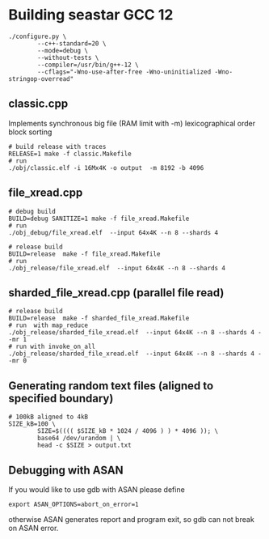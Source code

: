 # Building seastar GCC 12

```console
./configure.py \
        --c++-standard=20 \
        --mode=debug \
        --without-tests \
        --compiler=/usr/bin/g++-12 \
        --cflags="-Wno-use-after-free -Wno-uninitialized -Wno-stringop-overread"
```

## classic.cpp

Implements synchronous big file (RAM limit with -m) lexicographical order block sorting

```console
# build release with traces
RELEASE=1 make -f classic.Makefile
# run
./obj/classic.elf -i 16Mx4K -o output  -m 8192 -b 4096
```

## file_xread.cpp
```console
# debug build
BUILD=debug SANITIZE=1 make -f file_xread.Makefile
# run
./obj_debug/file_xread.elf  --input 64x4K --n 8 --shards 4

# release build
BUILD=release  make -f file_xread.Makefile
# run
./obj_release/file_xread.elf  --input 64x4K --n 8 --shards 4
```

## sharded_file_xread.cpp (parallel file read)

```console
# release build
BUILD=release  make -f sharded_file_xread.Makefile
# run  with map_reduce
./obj_release/sharded_file_xread.elf  --input 64x4K --n 8 --shards 4 --mr 1
# run with invoke_on_all
./obj_release/sharded_file_xread.elf  --input 64x4K --n 8 --shards 4 --mr 0
```

## Generating random text files (aligned to specified boundary)

```console
# 100kB aligned to 4kB
SIZE_kB=100 \
        SIZE=$(((( $SIZE_kB * 1024 / 4096 ) ) * 4096 )); \
        base64 /dev/urandom | \
        head -c $SIZE > output.txt
```

## Debugging with ASAN

If you would like to use gdb with ASAN please define
```console
export ASAN_OPTIONS=abort_on_error=1
```
otherwise ASAN generates report and program exit, so gdb can not break on ASAN error.
